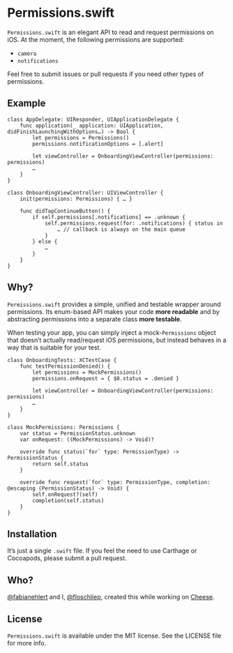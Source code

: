 # Permissions.swift
`Permissions.swift` is an elegant API to read and request permissions on iOS. At the moment, the following permissions are supported:

- `camera`
- `notifications`

Feel free to submit issues or pull requests if you need other types of permissions.

## Example

```
class AppDelegate: UIResponder, UIApplicationDelegate {
	func application(_ application: UIApplication, didFinishLaunchingWithOptions…) -> Bool {
		let permissions = Permissions()
		permissions.notificationOptions = [.alert]
		
		let viewController = OnboardingViewController(permissions: permissions)
		…
	}
}

class OnboardingViewController: UIViewController {
	init(permissions: Permissions) { … }

	func didTapContinueButton() {
		if self.permissions[.notifications] == .unknown {
			self.permissions.request(for: .notifications) { status in
				… // callback is always on the main queue
			}
		} else {
			…
		}
	}
}
```

## Why?

`Permissions.swift` provides a simple, unified and testable wrapper around permissions. Its enum-based API makes your code **more readable** and by abstracting permissions into a separate class **more testable**.

When testing your app, you can simply inject a mock-`Permissions` object that doesn’t actually read/request iOS permissions, but instead behaves in a way that is suitable for your test.

```
class OnboardingTests: XCTestCase {
	func testPermissionDenied() {
		let permissions = MockPermissions()
		permissions.onRequest = { $0.status = .denied }

		let viewController = OnboardingViewController(permissions: permissions)
		…
	}
}

class MockPermissions: Permissions {
    var status = PermissionStatus.unknown
    var onRequest: ((MockPermissions) -> Void)?
    
    override func status(`for` type: PermissionType) -> PermissionStatus {
        return self.status
    }
    
    override func request(`for` type: PermissionType, completion: @escaping (PermissionStatus) -> Void) {
        self.onRequest?(self)
        completion(self.status)
    }
}
```

## Installation
It’s just a single `.swift` file. If you feel the need to use Carthage or Cocoapods, please submit a pull request.

## Who?
[@fabianehlert](https://twitter.com/fabianehlert) and I, [@floschliep](https://twitter.com/floschliep), created this while working on [Cheese](https://thecheeseapp.com).

## License
`Permissions.swift` is available under the MIT license. See the LICENSE file for more info.